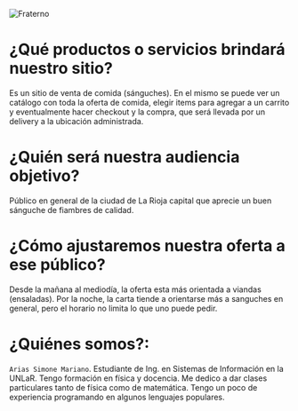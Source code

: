 ![Fraterno](https://i.ibb.co/1qCLprM/429556036-704082081603152-8948464961650998329-n.jpg)

# ¿Qué productos o servicios brindará nuestro sitio?

Es un sitio de venta de comida (sánguches). En el mismo se puede ver un catálogo con toda la oferta de comida, elegir items para agregar a un carrito y eventualmente hacer checkout y la compra, que será llevada por un delivery a la ubicación administrada.

# ¿Quién será nuestra audiencia objetivo?

Público en general de la ciudad de La Rioja capital que aprecie un buen sánguche de fiambres de calidad.

# ¿Cómo ajustaremos nuestra oferta a ese público?

Desde la mañana al mediodía, la oferta esta más orientada a viandas (ensaladas). Por la noche, la carta tiende a orientarse más a sanguches en general, pero el horario no limita lo que uno puede pedir.

# ¿Quiénes somos?:

`Arias Simone Mariano`. Estudiante de Ing. en Sistemas de Información en la UNLaR. Tengo formación en física y docencia. Me dedico a dar clases particulares tanto de física como de matemática. Tengo un poco de experiencia programando en algunos lenguajes populares.